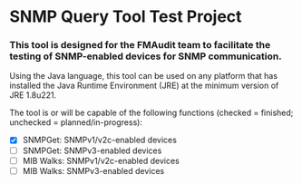 # SNMP Query Tool Test Project

### This tool is designed for the FMAudit team to facilitate the testing of SNMP-enabled devices for SNMP communication.

Using the Java language, this tool can be used on any platform that has installed the Java Runtime Environment (JRE)
  at the minimum version of JRE 1.8u221.
  
The tool is or will be capable of the following functions (checked = finished; unchecked = planned/in-progress):
- [X] SNMPGet: SNMPv1/v2c-enabled devices
- [ ] SNMPGet: SNMPv3-enabled devices
- [ ] MIB Walks: SNMPv1/v2c-enabled devices
- [ ] MIB Walks: SNMPv3-enabled devices

